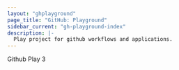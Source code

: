 ```yaml
---
layout: "ghplayground"
page_title: "GitHub: Playground"
sidebar_current: "gh-playground-index"
description: |-
  Play project for github workflows and applications.
---
```


Github Play 3

